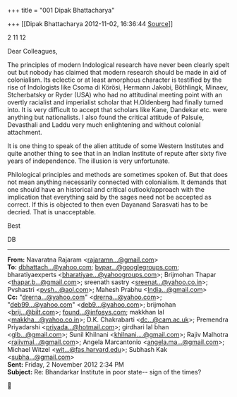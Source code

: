 +++
title = "001 Dipak Bhattacharya"

+++
[[Dipak Bhattacharya	2012-11-02, 16:36:44 [Source](https://groups.google.com/g/bvparishat/c/XBH-dWvVevA)]]



2 11 12

Dear Colleagues,

The principles of modern Indological research have never been clearly spelt out but nobody has claimed that modern research should be made in aid of colonialism. Its eclectic or at least amorphous character is testified by the rise of Indologists like Csoma di Körösi, Hermann Jakobi, Böthlingk, Minaev, Stcherbatsky or Ryder (USA) who had no attitudinal meeting point with an overtly racialist and imperialist scholar that H.Oldenberg had finally turned into. It is very difficult to accept that scholars like Kane, Dandekar etc. were anything but nationalists. I also found the critical attitude of Palsule, Devasthali and Laddu very much enlightening and without colonial attachment.

It is one thing to speak of the alien attitude of some Western Institutes and quite another thing to see that in an Indian Institute of repute after sixty five years of independence. The illusion is very unfortunate.

Philological principles and methods are sometimes spoken of. But that does not mean anything necessarily connected with colonialism. It demands that one should have an historical and critical outlook/approach with the implication that everything said by the sages need not be accepted as correct. If this is objected to then even Dayanand Sarasvati has to be decried. That is unacceptable.

Best

DB

  

------------------------------------------------------------------------

**From:** Navaratna Rajaram \<[rajaramn...@gmail.com]()\>  
**To:** [dbhattach...@yahoo.com](); [bvpar...@googlegroups.com](); bharatiyaexperts \<[bharatiyae...@yahoogroups.com]()\>; Brijmohan Thapar \<[thapar.b...@gmail.com]()\>; sreenath sastry \<[sreenat...@yahoo.co.in]()\>; Pvshastri \<[pvsh...@aol.com]()\>; Mahesh Prabhu \<[India...@gmail.com]()\>  
**Cc:** "[drerna...@yahoo.com]()" \<[drerna...@yahoo.com]()\>; "[deb99...@yahoo.com]()" \<[deb9...@yahoo.com]()\>; brijmohan \<[brij...@bilt.com]()\>; [found...@infosys.com](); makkhan lal \<[makkha...@yahoo.co.in]()\>; D.K. Chakrabarti \<[dc...@cam.ac.uk]()\>; Premendra Priyadarshi \<[priyada...@hotmail.com]()\>; girdhari lal bhan \<[glb...@gmail.com]()\>; Sunil Khilnani \<[khilnani....@gmail.com]()\>; Rajiv Malhotra \<[rajivmal...@gmail.com]()\>; Angela Marcantonio \<[angela.ma...@gmail.com]()\>; Michael Witzel \<[wit...@fas.harvard.edu]()\>; Subhash Kak \<[subha...@gmail.com]()\>  
**Sent:** Friday, 2 November 2012 2:34 PM  
**Subject:** Re: Bhandarkar Institute in poor state-- sign of the times?  




